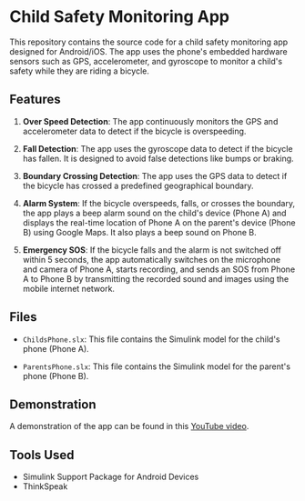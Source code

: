 # Child Safety Monitoring App

This repository contains the source code for a child safety monitoring app designed for Android/iOS. The app uses the phone's embedded hardware sensors such as GPS, accelerometer, and gyroscope to monitor a child's safety while they are riding a bicycle.

## Features

1. **Over Speed Detection**: The app continuously monitors the GPS and accelerometer data to detect if the bicycle is overspeeding.

2. **Fall Detection**: The app uses the gyroscope data to detect if the bicycle has fallen. It is designed to avoid false detections like bumps or braking.

3. **Boundary Crossing Detection**: The app uses the GPS data to detect if the bicycle has crossed a predefined geographical boundary.

4. **Alarm System**: If the bicycle overspeeds, falls, or crosses the boundary, the app plays a beep alarm sound on the child's device (Phone A) and displays the real-time location of Phone A on the parent's device (Phone B) using Google Maps. It also plays a beep sound on Phone B.

5. **Emergency SOS**: If the bicycle falls and the alarm is not switched off within 5 seconds, the app automatically switches on the microphone and camera of Phone A, starts recording, and sends an SOS from Phone A to Phone B by transmitting the recorded sound and images using the mobile internet network.

## Files

- `ChildsPhone.slx`: This file contains the Simulink model for the child's phone (Phone A).

- `ParentsPhone.slx`: This file contains the Simulink model for the parent's phone (Phone B).

## Demonstration

A demonstration of the app can be found in this [YouTube video](https://www.youtube.com/watch?v=yhH4HfYKkOg&authuser=0).

## Tools Used

- Simulink Support Package for Android Devices
- ThinkSpeak
